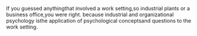 If you guessed anythingthat involved a work setting,so industrial plants or a business office,you were right. because industrial and organizational psychology isthe application of psychological conceptsand questions to the work setting.